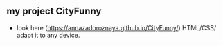 ## my project CityFunny
- look here (https://annazadoroznaya.github.io/CityFunny/)
HTML/CSS/ adapt it to any device.
